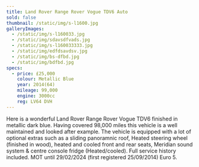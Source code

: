 ```yaml
---
title: Land Rover Range Rover Vogue TDV6 Auto
sold: false
thumbnail: /static/img/s-l1600.jpg
galleryImages:
  - /static/img/s-l160033.jpg
  - /static/img/sdavsdfvads.jpg
  - /static/img/s-l160033333.jpg
  - /static/img/edfdsavdsv.jpg
  - /static/img/bs-dfbd.jpg
  - /static/img/bdfbd.jpg
specs:
  - price: £25,000
    colour: Metallic Blue
    year: 2014(64)
    mileage: 99,000
    engine: 3000cc
    reg: LV64 DVH
---
```

Here is a wonderful Land Rover Range Rover Vogue TDV6 finished in metallic dark blue. Having covered 98,000 miles this vehicle is a well maintained and looked after example. The vehicle is equipped with a lot of optional extras such as a sliding panoramnic roof, Heated steering wheel (finished in wood), heated and cooled front and rear seats, Meridian sound system & centre console fridge (Heated/cooled). Full service history included. MOT until 29/02/2024 (first registered 25/09/2014) Euro 5.